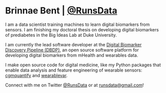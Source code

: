 # Brinnae Bent | [@RunsData](runsdata.org)

I am a data scientist training machines to learn digital biomarkers from sensors. I am finishing my doctoral thesis on developing digital biomarkers of prediabetes in the Big Ideas Lab at Duke University. 

I am currently the lead software developer at the [Digital Biomarker Discovery Pipeline (DBDP)](DBDP.org), an open source software platform for developing digital biomarkers from mHealth and wearables data. 

I make open source code for digital medicine, like my Python packages that enable data analysis and feature engineering of wearable sensors: [cgmquantify](https://github.com/brinnaebent/cgmquantify) and [wearablevar](https://github.com/brinnaebent/wearablevar).

Connect with me on Twitter [@RunsData](https://twitter.com/RunsData) or at runsdata@gmail.com!
